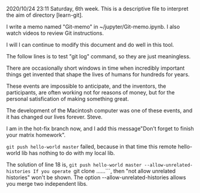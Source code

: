 2020/10/24 23:11 Saturday, 6th week.
This is a descriptive file to interpret the aim of directory [learn-git].

I write a memo named "Git-memo" in ~/jupyter/Git-memo.ipynb. I also watch videos to review Git instructions.

I will I can continue to modify this document and do well in this tool.

The follow lines is to test "git log" command, so they are just meaningless.

There are occasionally short windows in time when incredibly important things get invented that shape the lives of humans for hundreds for years.

These events are impossible to anticipate, and the inventors, the participants, are often working not for reasons of money, but for the personal satisfication of making something great.

The development of the Macintosh computer was one of these events, and it has changed our lives forever. Steve.

I am in the hot-fix branch now, and I add this message"Don't forget to finish your matrix homework".

```git push hello-world master``` failed, because in that time this remote hello-world lib has nothing to do with my local lib.

The solution of line 18 is, ```git push hello-world master --allow-unrelated-histories
If you operate ```git clone ......```, then "not allow unrelated histories" won't be shown. The option --allow-unrelated-histories allows you merge two independent libs.

